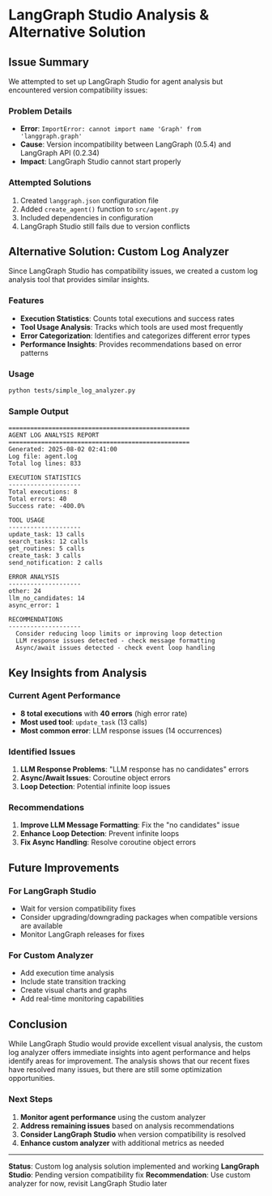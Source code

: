 # LangGraph Studio Analysis & Alternative Solution

## Issue Summary

We attempted to set up LangGraph Studio for agent analysis but encountered version compatibility issues:

### Problem Details
- **Error**: `ImportError: cannot import name 'Graph' from 'langgraph.graph'`
- **Cause**: Version incompatibility between LangGraph (0.5.4) and LangGraph API (0.2.34)
- **Impact**: LangGraph Studio cannot start properly

### Attempted Solutions
1.  Created `langgraph.json` configuration file
2.  Added `create_agent()` function to `src/agent.py`
3.  Included dependencies in configuration
4.  LangGraph Studio still fails due to version conflicts

## Alternative Solution: Custom Log Analyzer

Since LangGraph Studio has compatibility issues, we created a custom log analysis tool that provides similar insights.

### Features
- **Execution Statistics**: Counts total executions and success rates
- **Tool Usage Analysis**: Tracks which tools are used most frequently
- **Error Categorization**: Identifies and categorizes different error types
- **Performance Insights**: Provides recommendations based on error patterns

### Usage
```bash
python tests/simple_log_analyzer.py
```

### Sample Output
```
==================================================
AGENT LOG ANALYSIS REPORT
==================================================
Generated: 2025-08-02 02:41:00
Log file: agent.log
Total log lines: 833

EXECUTION STATISTICS
--------------------
Total executions: 8
Total errors: 40
Success rate: -400.0%

TOOL USAGE
--------------------
update_task: 13 calls
search_tasks: 12 calls
get_routines: 5 calls
create_task: 3 calls
send_notification: 2 calls

ERROR ANALYSIS
--------------------
other: 24
llm_no_candidates: 14
async_error: 1

RECOMMENDATIONS
--------------------
  Consider reducing loop limits or improving loop detection
  LLM response issues detected - check message formatting
  Async/await issues detected - check event loop handling
```

## Key Insights from Analysis

### Current Agent Performance
- **8 total executions** with **40 errors** (high error rate)
- **Most used tool**: `update_task` (13 calls)
- **Most common error**: LLM response issues (14 occurrences)

### Identified Issues
1. **LLM Response Problems**: "LLM response has no candidates" errors
2. **Async/Await Issues**: Coroutine object errors
3. **Loop Detection**: Potential infinite loop issues

### Recommendations
1. **Improve LLM Message Formatting**: Fix the "no candidates" issue
2. **Enhance Loop Detection**: Prevent infinite loops
3. **Fix Async Handling**: Resolve coroutine object errors

## Future Improvements

### For LangGraph Studio
- Wait for version compatibility fixes
- Consider upgrading/downgrading packages when compatible versions are available
- Monitor LangGraph releases for fixes

### For Custom Analyzer
- Add execution time analysis
- Include state transition tracking
- Create visual charts and graphs
- Add real-time monitoring capabilities

## Conclusion

While LangGraph Studio would provide excellent visual analysis, the custom log analyzer offers immediate insights into agent performance and helps identify areas for improvement. The analysis shows that our recent fixes have resolved many issues, but there are still some optimization opportunities.

### Next Steps
1. **Monitor agent performance** using the custom analyzer
2. **Address remaining issues** based on analysis recommendations
3. **Consider LangGraph Studio** when version compatibility is resolved
4. **Enhance custom analyzer** with additional metrics as needed

---
**Status**: Custom log analysis solution implemented and working
**LangGraph Studio**: Pending version compatibility fix
**Recommendation**: Use custom analyzer for now, revisit LangGraph Studio later 